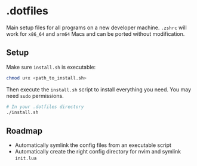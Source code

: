 # .dotfiles

Main setup files for all programs on a new developer machine. `.zshrc` will work for `x86_64` and `arm64` Macs and can be ported without modification.

## Setup

Make sure `install.sh` is executable:

```sh
chmod u+x <path_to_install.sh>
```

Then execute the `install.sh` script to install everything you need. You may need `sudo` permissions.

```sh
# In your .dotfiles directory
./install.sh
```

## Roadmap

- Automatically symlink the config files from an executable script
- Automatically create the right config directory for nvim and symlink `init.lua`
